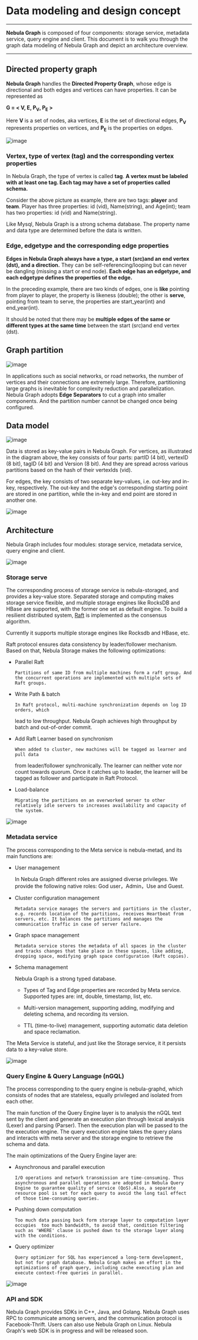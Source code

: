 # Data modeling and design concept
------
**Nebula Graph** is composed of four components: storage service, metadata service, query engine and client. This document is to walk you through the graph data modeling of Nebula Graph and depict an architecture overview.

---
## Directed property graph

**Nebula Graph** handles the **Directed Property Graph**, whose edge is directional
and both edges and vertices can have properties. It can be represented as

**G = < V, E, P<sub>V</sub>, P<sub>E</sub> >**

Here **V** is a set of nodes, aka vertices, **E** is the set of directional edges,
**P<sub>V</sub>** represents properties on vertices, and **P<sub>E</sub>** is the properties on edges.


![image](https://user-images.githubusercontent.com/42762957/61120012-96b25a80-a4ce-11e9-8460-067cac52a1e0.png)


<!-- ### Vertex

Vertices are typically used to store entities with properties. In the preceding example, vertices are **player** and **team**.

### Edges


Edges are used to connect vertices. They usually represent a relationship (i.e. ownership, friendship, and so on) or a behavior (i.e. transfer, like, and so on) between two vertices. In **Nebula Graph**, an edge is always directional and of a specific edge type. But between any two vertices, there could be multiple edges of
the same edge type. These edges will be differentiated by their rankings. So, any
edge is uniquely identified by the tuple [src_vertex, dst_vertex, edge_type, ranking]. In
the preceding example, edges are **serve**
and **likeness**.

### Tags

In Nebula Graph, the type of vertex is called a tag. A vertex must have at least
one tag, and Nebula allows you to set multiple tags per vertex.


### Properties

Both vertices and edges can have properties, which are key/value pairs, and
the definition of these properties (name, type, etc.) are **Schema** in the **Nebula Graph**. Like Mysql, Nebula Graph is a strong typed database. The name and data type of the properties are determined before the data is written. Vertex can have one or more properties, and edges can have properties too.

In the preceding example, the schema of **player** has three kind of properties:

- id (vid)
- Name (string)
- Age (int)

 the schema of **serve** has two kinds of properties:

 - start_year (int)
 - end_year (int)


### Edgetype

Each edge has an edgetype, and each edgetype defines the properties of the edge.

This part is written based on my own understand.
-->


### Vertex, type of vertex (tag) and the corresponding vertex properties

In Nebula Graph, the type of vertex is called **tag**. **A vertex must be labeled with at least one tag. Each tag may have a set of properties called schema.**

Consider the above picture as example, there are two tags: **player** and **team**. Player has three properties: id (vid), Name(string), and Age(int); team has two properties: id (vid) and Name(string).

Like Mysql, Nebula Graph is a strong schema database. The property name and data type are determined before the data is written.

### Edge, edgetype and the corresponding edge properties

**Edges in Nebula Graph always have a type, a start (src)and an end vertex (dst), and a direction.** They can be self-referencing/looping but can never be dangling (missing a start or end node). **Each edge has an edgetype, and each edgetype defines the properties of the edge.**

In the preceding example, there are two kinds of edges, one is **like** pointing
from player to player, the property is likeness (double); the other is **serve**,
pointing from team to serve, the properties are start_year(int) and end_year(int).

It should be noted that there may be **multiple edges of the same or different types
at the same time** between the start (src)and end vertex (dst).



## Graph partition

![image](https://user-images.githubusercontent.com/42762957/61119934-76829b80-a4ce-11e9-9d49-2abb11b5f7b2.png)


In applications such as social networks, or road networks, the number of vertices and their connections are extremely large. Therefore, partitioning large graphs is inevitable for complexity reduction and parallelization. Nebula Graph adopts **Edge Separators** to cut a graph into smaller components. And the partition number cannot be changed once being configured.

## Data model


![image](https://user-images.githubusercontent.com/42762957/61120073-b0ec3880-a4ce-11e9-975f-c19482d4b109.png)



Data is stored as key-value pairs in Nebula Graph. For vertices, as illustrated in the diagram above, the key consists of four parts: partID (4 bit), vertexID (8 bit), tagID (4 bit) and Version (8 bit). And they are spread across various partitions based on the hash of their vertexIds (vid).

For edges, the key consists of two separate key-values, i.e. out-key and
in-key, respectively. The out-key and the edge's corresponding starting point are stored in one partition, while the in-key and end point are stored in another one.



![image](https://user-images.githubusercontent.com/42762957/61120260-1c360a80-a4cf-11e9-8a43-8c4ca2d73572.png)



## Architecture

Nebula Graph includes four modules: storage service, metadata service, query engine and client.


![image](https://user-images.githubusercontent.com/42762957/61120288-31ab3480-a4cf-11e9-9905-a1d4b1e6c523.png)




### Storage serve

The corresponding process of storage service is nebula-storaged, and provides a key-value store. Separated storage and computing makes storage service flexible, and multiple storage engines like RocksDB and HBase are supported, with the former one set as default engine. To build a resilient distributed system, [Raft](https://raft.github.io/) is implemented as the consensus algorithm.

Currently it supports
multiple storage engines like Rocksdb and HBase, etc.

Raft protocol ensures data consistency  by leader/follower mechanism. Based on that, Nebula Storage makes the following optimizations:

- Parallel Raft

      Partitions of same ID from multiple machines form a raft group. And the concurrent operations are implemented with multiple sets of Raft groups.

- Write Path & batch

      In Raft protocol, multi-machine synchronization depends on log ID orders, which
  lead to low throughput. Nebula Graph achieves high throughput by batch and out-of-order commit.

- Add Raft Learner based on synchronism

      When added to cluster, new machines will be tagged as learner and pull data
  from leader/follower synchronically. The learner can neither vote nor count towards quorum. Once it catches up to leader, the learner will be tagged as follower and
  participate in Raft Protocol.

- Load-balance

      Migrating the partitions on an overworked server to other relatively idle servers to increases availability and capacity of the system.



![image](https://user-images.githubusercontent.com/42762957/61120371-6f0fc200-a4cf-11e9-8c41-9e531380205b.png)



### Metadata service

The process corresponding to the Meta service is nebula-metad, and its main functions are:

-  User management

      In Nebula Graph different roles are assigned diverse privileges. We provide the following native roles: God user，Admin，Use and Guest.

- Cluster configuration management

      Metadata service manages the servers and partitions in the cluster, e.g. records location of the partitions, receives Heartbeat from servers, etc. It balances the partitions and manages the communication traffic in case of server failure.

- Graph space management

      Metadata service stores the metadata of all spaces in the cluster and tracks changes that take place in these spaces, like adding, dropping space, modifying graph space configuration (Raft copies).

-   Schema management

      Nebula Graph is a strong typed database.

      - Types of Tag and Edge properties are recorded by Meta service. Supported types are: int, double, timestamp, list, etc.

      - Multi-version management, supporting adding, modifying and deleting schema, and recording its version.

      - TTL (time-to-live) management, supporting automatic data deletion and space reclamation.

The Meta Service is stateful, and just like the Storage service, it it persists data to a key-value store.


![image](https://user-images.githubusercontent.com/42762957/61120413-8cdd2700-a4cf-11e9-8846-14b5d8bd6693.png)


### Query Engine & Query Language (nGQL)

The process corresponding to the query engine is nebula-graphd, which consists
of nodes that are stateless, equally privileged and isolated from each other.

The main function of the Query Engine layer is to analysis the nGQL text sent by the client and generate an execution plan through lexical analysis (Lexer) and parsing (Parser). Then the execution plan will be passed to the the execution engine. The query execution engine takes the query plans and interacts with meta server and the storage engine to retrieve the schema and data.

The main optimizations of the Query Engine layer are:

- Asynchronous and parallel execution

      I/O operations and network transmission are time-consuming. Thus asynchronous and parallel operations are adopted in Nebula Query Engine to guarantee quality of service (QoS).Also, a separate resource pool is set for each query to avoid the long tail effect of those time-consuming queries.

- Pushing down computation

      Too much data passing back form storage layer to computation layer occupies  too much bandwidth, to avoid that, condition filtering such as 'WHERE' clause is pushed down to the storage layer along with the conditions.

- Query optimizer

      Query optimizer for SQL has experienced a long-term development, but not for graph database. Nebula Graph makes an effort in the optimizations of graph query, including cache executing plan and execute context-free queries in parallel.


![image](https://user-images.githubusercontent.com/42762957/61119795-26a3d480-a4ce-11e9-97e9-102bf14e72d8.png)




### API and SDK

Nebula Graph provides SDKs in C++, Java, and Golang. Nebula Graph uses RPC to communicate among servers, and the communication protocol is Facebook-Thrift. Users can also use Nebula Graph on Linux. Nebula Graph's web SDK is in progress and will be released soon.
